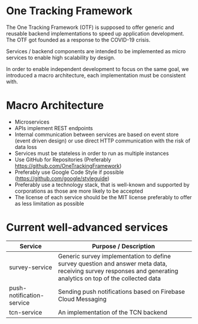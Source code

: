 # One Tracking Framework

The One Tracking Framework (OTF) is supposed to offer generic and reusable backend implementations to speed up application development. The OTF got founded as a response to the COVID-19 crisis.

Services / backend components are intended to be implemented as micro services to enable high scalability by design.

In order to enable independent development to focus on the same goal, we introduced a macro architecture, each implementation must be consistent with.

# Macro Architecture

- Microservices
- APIs implement REST endpoints
- Internal communication between services are based on event store (event driven design) or use direct HTTP communication with the risk of data loss
- Services must be stateless in order to run as multiple instances
- Use GitHub for Repositories (Preferably https://github.com/OneTrackingFramework)
- Preferably use Google Code Style if possible (https://github.com/google/styleguide)
- Preferably use a technology stack, that is well-known and supported by corporations as those are more likely to be accepted
- The license of each service should be the MIT license preferably to offer as less limitation as possible

# Current well-advanced services

| Service | Purpose / Description |
|---|---|
| survey-service | Generic survey implementation to define survey question and answer meta data, receiving survey responses and generating analytics on top of the collected data |
| push-notification-service | Sending push notifications based on Firebase Cloud Messaging |
| tcn-service | An implementation of the TCN backend |

